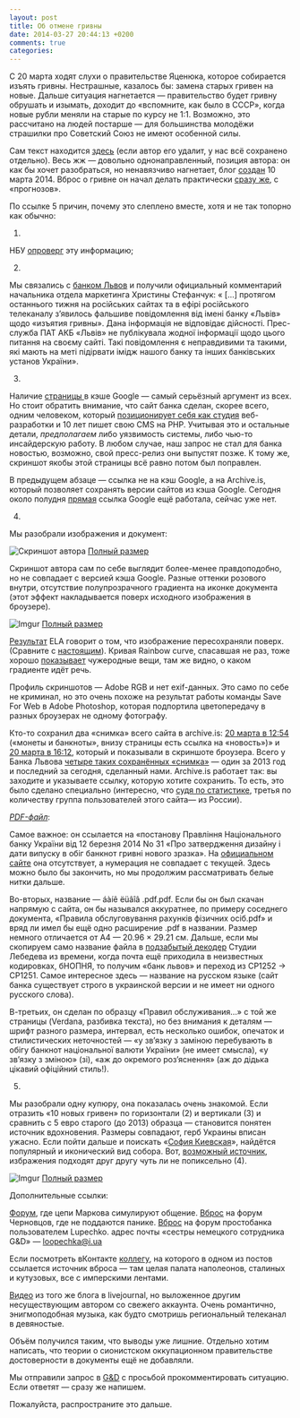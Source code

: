 ```yaml
---
layout: post
title: Об отмене гривны
date: 2014-03-27 20:44:13 +0200
comments: true
categories:
---
```


С 20 марта ходят слухи о правительстве Яценюка, которое собирается изъять гривны. Нестрашные, казалось бы: замена старых гривен на новые. Дальше ситуация нагнетается — правительство будет гривну обрушать и изымать, доходит до «вспомните, как было в СССР», когда новые рубли меняли на старые по курсу не 1:1. Возможно, это рассчитано на людей постарше — для большинства молодёжи страшилки про Советский Союз не имеют особенной силы.

Сам текст находится [здесь](http://odessitos1.livejournal.com/4588.html) (если автор его удалит, у нас всё сохранено отдельно). Весь жж — довольно однонаправленный, позиция автора: он как бы хочет разобраться, но ненавязчиво нагнетает, блог [создан](http://odessitos1.livejournal.com/profile) 10 марта 2014. Вброс о гривне он начал делать практически [сразу же](http://odessitos1.livejournal.com/795.html), с «прогнозов».

По ссылке 5 причин, почему это слеплено вместе, хотя и не так топорно как обычно:

<!-- more -->
1.

  НБУ [опроверг](http://glavcom.ua/news/194378.html) эту информацию;

2.

  Мы связались с [банком Львов](http://www.banklviv.com/) и получили официальный комментарий начальника отдела маркетинга Христины Стефанчук: « […] протягом останнього тижня на російських сайтах та в ефірі російського телеканалу з’явилось фальшиве повідомлення від імені банку «Львів» щодо «изъятия гривны». Дана інформація не відповідає дійсності. Прес-служба ПАТ АКБ «Львів» не публікувала жодної інформації щодо цього питання на своєму сайті. Такі повідомлення є неправдивими та такими, які мають на меті підірвати імідж нашого банку та інших банківських установ України».

3.

  Наличие [страницы ](http://archive.is/g9Pyg/image) в кэше Google — самый серьёзный аргумент из всех. Но стоит обратить внимание, что сайт банка сделан, скорее всего, одним человеком, который [позиционирует себя как студия](http://www.sitegist.com) веб-разработки и 10 лет пишет свою CMS на PHP.  Учитывая это и остальные детали, _предполагаем_ либо уязвимость системы, либо чью-то инсайдерскую работу. В любом случае, наш запрос не стал для банка новостью, возможно, свой пресс-релиз они выпустят позже. К тому же, скриншот якобы этой страницы всё равно потом был поправлен.

  В предыдущем абзаце — ссылка не на кэш Google, а на Archive.is, который позволяет сохранять версии сайтов из кэша Google. Сегодня около полудня [прямая](http://webcache.googleusercontent.com/search?q=cache:0RQLLouF9DEJ:www.banklviv.com/uk/individuals/rule/&client=safari&hl=en&strip=0) ссылка Google ещё работала, сейчас уже нет.

4.

  Мы разобрали изображения  и документ:

  ![Скриншот автора](http://i.imgur.com/fexDfbo.jpg)
  [Полный размер](http://i.imgur.com/fexDfbo.jpg)

  Скриншот автора сам по себе выглядит более-менее правдоподобно, но не совпадает с версией кэша Google. Разные оттенки розового внутри, отсутствие полупрозрачного градиента на иконке документа (этот эффект накладывается поверх исходного изображения в броузере).

  ![Imgur](http://i.imgur.com/E6PTLVA.png)
  [Полный размер](http://i.imgur.com/E6PTLVA.png)

  [Результат](http://fotoforensics.com/analysis.php?id=69961c99af5779e5877f7b0b9740f511e5c5197b.209757) ELA говорит о том, что изображение пересохраняли поверх. (Сравните с [настоящим](http://fotoforensics.com/analysis.php?id=27e7d00ab5e48a363130661db5babe20c2c08cdf.657983)). Кривая Rainbow curve, спасавшая не раз, тоже хорошо [показывает](http://imgur.com/xdthu8a) чужеродные вещи, там же видно, о каком градиенте идёт речь.

  Профиль скриншотов — Adobe RGB и нет exif-данных. Это само по себе не криминал, но это очень похоже на результат работы команды Save For Web в Adobe Photoshop, которая подпортила цветопередачу в разных броузерах не одному фотографу.

  Кто-то сохранил два «снимка» всего сайта в archive.is: [20 марта в 12:54](http://archive.is/La2Sy) («монеты и банкноты», внизу страницы есть ссылка на «новость»)» и [20 марта в 16:12](http://archive.is/g9Pyg), который и показывали в скриншоте броузера. Всего у Банка Львова [четыре таких сохранённых «снимка»](http://archive.is/www.banklviv.com) — один за 2013 год и последний за сегодня, сделанный нами. Archive.is работает так: вы заходите и указываете ссылку, которую хотите сохранить. То есть, это было сделано специально (интересно, что [судя по статистике](http://whois.domaintools.com/archive.org), третья по количеству группа пользователей этого сайта— из России).

  _[PDF-файл](http://rusfolder.com/40183364)_:

  Самое важное: он ссылается на «постанову Правління Національного банку України від 12 березня 2014 No 31 «Про затвердження дизайну і дати випуску в обіг банкнот гривні нового зразка». На [официальном сайте](http://www.bank.gov.ua/control/uk/publish/category?cat_id=58478) она отсутствует, а нумерация не совпадает с текущей. Здесь можно было бы закончить, но мы продолжим рассматривать белые нитки дальше.

  Во-вторых, название — áàíê ëüâîâ .pdf.pdf. Если бы он был скачан напрямую с сайта, он бы назывался аккуратнее, по примеру соседнего документа, «Правила обслуговування рахунків фізичних осіб.pdf» и вряд ли имел бы ещё одно расширение .pdf в названии. Размер немного отличается от А4 — 20.96 × 29.21 см. Дальше, если мы скопируем само название файла в [подзабытый декодер](http://www.artlebedev.ru/tools/decoder/) Студии Лебедева из времени, когда почта ещё приходила в неизвестных кодировках, бНОПНЯ, то получим «банк львов» и переход из CP1252 → CP1251. Самое интересное здесь — название на русском языке (сайт банка существует строго в украинской версии и не имеет ни одного русского слова).

  В-третьих, он сделан по образцу «Правил обслуживания…» с той же страницы (Verdana, разбивка текста), но без внимания к деталям — шрифт разного размера, интервал, есть несколько ошибок, опечаток и стилистических неточностей — «у зв’язку з заміною перебувають в обігу банкнот національної валюти України» (не имеет смысла), «у зв’язку з зміною» (зi), «аж до окремого роз’яснення» (аж до дідька цікавий офіційний стиль!).

5.

  Мы разобрали одну купюру, она показалась очень знакомой. Если отразить «10 новых гривен» по горизонтали (2) и вертикали (3) и сравнить с 5 евро старого (до 2013) образца  — становится понятен источник вдохновения. Размеры совпадают, герб Украины вписан ужасно. Если пойти дальше и поискать «[София Киевская](http://bit.ly/1dwfVjB)», найдётся популярный и иконический вид собора. Вот, [возможный источник](http://citycard-ua.com/sites/default/files/imagecache/product_full/sof._sobor.jpg), избражения подходят друг другу чуть ли не попиксельно (4).

  ![Imgur](http://i.imgur.com/cvc6uW6.jpg)
  [Полный размер](http://i.imgur.com/cvc6uW6.jpg)

  Дополнительные ссылки:

  [Форум](http://fkiev.com/pro-banki-30259/), где цепи Маркова симулируют общение.
  [Вброс](http://forum.vidido.ua/viewtopic.php?f=3&t=26906) на форум Черновцов, где не поддаются панике.
  [Вброс](http://www.prostobank.ua/servisy/onlayn_konsultatsii/valyuta/natsbank_ukrainy_gotovit_vyvod_staryh_deneg_iz_obrascheniya) на форум простобанка пользователем Lupechko. адрес почты «сестры немецкого сотрудника G&D» — loopechka@i.ua

  Если посмотреть вКонтакте [коллегу](https://vk.com/id242012389), на которого в одном из постов ссылается источник вброса — там целая палата наполеонов, сталиных и кутузовых, все с имперскими лентами.

  [Видео](https://www.youtube.com/watch?v=RXdZW5AvQ0I) из того же блога в livejournal, но выложенное другим несуществующим автором со свежего аккаунта. Очень романтично, энигмоподобная музыка, как будто смотришь региональный телеканал в девяностые.

Объём получился таким, что выводы уже лишние. Отдельно хотим написать, что теории о сионистском оккупационном правительстве достоверности в документы ещё не добавляли.

Мы отправили запрос в [G&D](http://www.gi-de.com/en/index.jsp) с просьбой прокомментировать ситуацию. Если ответят — сразу же напишем.

Пожалуйста, распространите это дальше.
